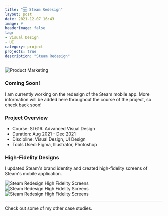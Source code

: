 ```yaml
---
title: "🆕 Steam Redesign"
layout: post
date: 2021-12-07 16:43
image: #
headerImage: false
tag:
- Visual Design
- UI
category: project
projects: true
description: "Steam Redesign"
---
```


<img src="http://nicholasgiles.com/assets/images/plantcare/product_marketing1.jpg" class="bigger-image" alt="Product Marketing" />

### Coming Soon!

I am currently working on the redesign of the Steam mobile app. More information will be added here throughout the course of the project, so check back soon!

### Project Overview
* Course: SI 616: Advanced Visual Design
* Duration: Aug 2021 - Dec 2021
* Discipline: Visual Design, UI Design
* Tools Used: Figma, Illustrator, Photoshop

### High-Fidelity Designs
I updated Steam's brand identity and created high-fidelity screens of Steam's mobile application.

<img src="http://nicholasgiles.com/assets/images/steam_redesign/marketing1.jpg" class="bigger-image" alt="Steam Redesign High Fidelity Screens" />
<img src="http://nicholasgiles.com/assets/images/steam_redesign/marketing2.jpg" class="bigger-image" alt="Steam Redesign High Fidelity Screens" />
<img src="http://nicholasgiles.com/assets/images/steam_redesign/marketing3.jpg" class="bigger-image" alt="Steam Redesign High Fidelity Screens" />

---

Check out some of my other <span class="evidence"><a href="https://nicholasgiles.com/projects/" style="text-decoration: none">case studies</a></span>.
